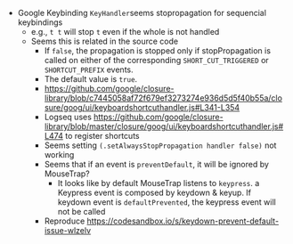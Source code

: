 - Google Keybinding `KeyHandler`seems stopropagation for sequencial keybindings
	- e.g., `t t` will stop `t` even if the whole is not handled
	- Seems this is related in the source code
		- If `false`, the propagation is stopped only if stopPropagation is called on either of the corresponding `SHORT_CUT_TRIGGERED` or `SHORTCUT_PREFIX` events.
		- The default value is `true`.
		- https://github.com/google/closure-library/blob/c7445058af72f679ef3273274e936d5d5f40b55a/closure/goog/ui/keyboardshortcuthandler.js#L341-L354
		- Logseq uses https://github.com/google/closure-library/blob/master/closure/goog/ui/keyboardshortcuthandler.js#L474 to register shortcuts
		- Seems setting `(.setAlwaysStopPropagation handler false)` not working
		- Seems that if an event is `preventDefault`, it will be ignored by MouseTrap?
			- It looks like by default MouseTrap listens to `keypress`. a Keypress event is composed by keydown & keyup. If keydown event is `defaultPrevented`, the keypress event will not be called
		- Reproduce https://codesandbox.io/s/keydown-prevent-default-issue-wlzelv